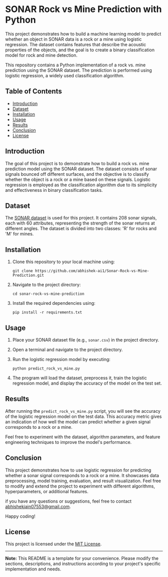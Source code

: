 # SONAR Rock vs Mine Prediction with Python
This project demonstrates how to build a machine learning model to predict whether an object in SONAR data is a rock or a mine using logistic regression. The dataset contains features that describe the acoustic properties of the objects, and the goal is to create a binary classification model for rock and mine detection.

This repository contains a Python implementation of a rock vs. mine prediction using the SONAR dataset. The prediction is performed using logistic regression, a widely used classification algorithm.

## Table of Contents
- [Introduction](#introduction)
- [Dataset](#dataset)
- [Installation](#installation)
- [Usage](#usage)
- [Results](#results)
- [Conclusion](#conclusion)
- [License](#license)

## Introduction
The goal of this project is to demonstrate how to build a rock vs. mine prediction model using the SONAR dataset. The dataset consists of sonar signals bounced off different surfaces, and the objective is to classify whether the object is a rock or a mine based on these signals. Logistic regression is employed as the classification algorithm due to its simplicity and effectiveness in binary classification tasks.

## Dataset
The [SONAR dataset](https://archive.ics.uci.edu/ml/datasets/Connectionist+Bench+(Sonar,+Mines+vs.+Rocks)) is used for this project. It contains 208 sonar signals, each with 60 attributes, representing the strength of the sonar returns at different angles. The dataset is divided into two classes: 'R' for rocks and 'M' for mines.

## Installation
1. Clone this repository to your local machine using:
   ```shell
   git clone https://github.com/abhishek-ai1/Sonar-Rock-vs-Mine-Prediction.git
   ```

2. Navigate to the project directory:
   ```shell
   cd sonar-rock-vs-mine-prediction
   ```

3. Install the required dependencies using:
   ```shell
   pip install -r requirements.txt
   ```

## Usage
1. Place your SONAR dataset file (e.g., `sonar.csv`) in the project directory.

2. Open a terminal and navigate to the project directory.

3. Run the logistic regression model by executing:
   ```shell
   python predict_rock_vs_mine.py
   ```

4. The program will load the dataset, preprocess it, train the logistic regression model, and display the accuracy of the model on the test set.

## Results
After running the `predict_rock_vs_mine.py` script, you will see the accuracy of the logistic regression model on the test data. This accuracy metric gives an indication of how well the model can predict whether a given signal corresponds to a rock or a mine.

Feel free to experiment with the dataset, algorithm parameters, and feature engineering techniques to improve the model's performance.

## Conclusion
This project demonstrates how to use logistic regression for predicting whether a sonar signal corresponds to a rock or a mine. It showcases data preprocessing, model training, evaluation, and result visualization. Feel free to modify and extend the project to experiment with different algorithms, hyperparameters, or additional features.

if you have any questions or suggestions, feel free to contact abhishekjain07553@gmail.com.

Happy coding!
## License
This project is licensed under the [MIT License](LICENSE).

---

**Note:** This README is a template for your convenience. Please modify the sections, descriptions, and instructions according to your project's specific implementation and needs.
